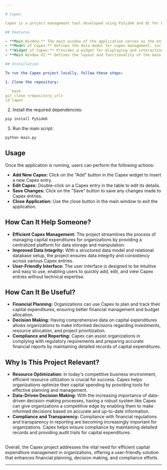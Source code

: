 ```yaml
---

# Capex

Capex is a project management tool developed using PySide6 and Qt for Python. It provides a user-friendly interface for managing capital expenditures within an organization.

## Features

- **Main Window:** The main window of the application serves as the entry point. It initializes the application and displays the primary user interface.
- **Model of Capex:** Defines the data model for capex management, including fields such as Capex ID, Budget No., Proposal Date, etc. It also establishes relationships with other database tables for efficient data management.
- **Widget of Capex:** Provides a widget for displaying and interacting with Capex data. Users can view, edit, and add new Capex entries using this widget.
- **Main Window UI:** Defines the layout and functionality of the main window, including menu options for accessing different features of the application.

## Installation

To run the Capex project locally, follow these steps:

1. Clone the repository:

```bash
git clone <repository_url>
cd Capex
```

2. Install the required dependencies:

```bash
pip install PySide6
```

3. Run the main script:

```bash
python main.py
```

## Usage

Once the application is running, users can perform the following actions:

- **Add New Capex:** Click on the "Add" button in the Capex widget to insert a new Capex entry.
- **Edit Capex:** Double-click on a Capex entry in the table to edit its details.
- **Save Changes:** Click on the "Save" button to save any changes made to Capex entries.
- **Close Application:** Use the close button in the main window to exit the application.

## How Can It Help Someone?

- **Efficient Capex Management:** The project streamlines the process of managing capital expenditures for organizations by providing a centralized platform for data storage and manipulation.
- **Improved Data Integrity:** With a structured data model and relational database setup, the project ensures data integrity and consistency across various Capex entries.
- **User-Friendly Interface:** The user interface is designed to be intuitive and easy to use, enabling users to quickly add, edit, and view Capex entries without technical expertise.

## How Can It Be Useful?
- **Financial Planning:** Organizations can use Capex to plan and track their capital expenditures, ensuring better financial management and budget allocation.
- **Decision Making:** Having comprehensive data on capital expenditures allows organizations to make informed decisions regarding investments, resource allocation, and project prioritization.
- **Compliance and Reporting:** Capex can assist organizations in complying with regulatory requirements and preparing accurate financial reports by maintaining detailed records of capital expenditures.

## Why Is This Project Relevant?
- **Resource Optimization:** In today's competitive business environment, efficient resource utilization is crucial for success. Capex helps organizations optimize their capital spending by providing tools for effective planning and management.
- **Data-Driven Decision Making:** With the increasing importance of data-driven decision-making processes, having a robust system like Capex can give organizations a competitive edge by enabling them to make informed decisions based on accurate and up-to-date information.
- **Compliance and Transparency:** Compliance with financial regulations and transparency in reporting are becoming increasingly important for organizations. Capex helps ensure compliance by maintaining detailed records and providing audit trails for capital expenditures.

## 
Overall, the Capex project addresses the vital need for efficient capital expenditure management in organizations, offering a user-friendly solution that enhances financial planning, decision making, and compliance efforts.

---
```

